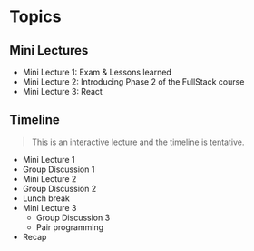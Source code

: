 
# Topics

## Mini Lectures
- Mini Lecture 1: Exam & Lessons learned 
- Mini Lecture 2: Introducing Phase 2 of the FullStack course
- Mini Lecture 3: React

## Timeline

> This is an interactive lecture and the timeline is tentative.

- Mini Lecture 1
- Group Discussion 1
- Mini Lecture 2
- Group Discussion 2
- Lunch break
- Mini Lecture 3
  - Group Discussion 3
  - Pair programming
- Recap